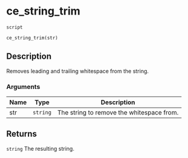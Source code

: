# ce_string_trim
`script`
```gml
ce_string_trim(str)
```

## Description
Removes leading and trailing whitespace from the string.

### Arguments
| Name | Type | Description |
| ---- | ---- | ----------- |
| str | `string` | The string to remove the whitespace from. |

## Returns
`string` The resulting string.